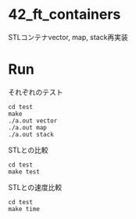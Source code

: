 # 42_ft_containers
STLコンテナvector, map, stack再実装

# Run
それぞれのテスト
```
cd test
make
./a.out vector
./a.out map
./a.out stack
```

STLとの比較
```
cd test
make test
```

STLとの速度比較
```
cd test
make time
```
